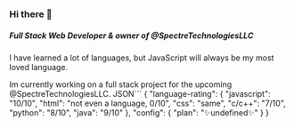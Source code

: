 ### Hi there 👋

##### Full Stack Web Developer & owner of @SpectreTechnologiesLLC
I have learned a lot of languages, but JavaScript will always be my most loved language.

Im currently working on a full stack project for the upcoming @SpectreTechnologiesLLC.
JSON```
{
  "language-rating": {
    "javascript": "10/10",
    "html": "not even a language, 0/10",
    "css": "same",
    "c/c++": "7/10",
    "python": "8/10",
    "java": "9/10"
  },
  "config": {
    "plan": "✨undefined✨"
  }
}
```
